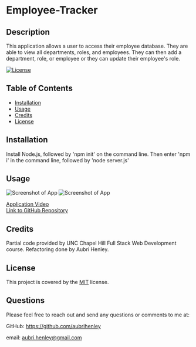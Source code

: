 # Employee-Tracker

  ## Description
  This application allows a user to access their employee database. They are able to view all departments, roles, and employees. They can then add a department, role, or employee or they can update their employee's role.

  [![License](https://img.shields.io/badge/License-MIT-green.svg)](https://choosealicense.com/licenses/mit/)

  ## Table of Contents
- [Installation](#installation)
- [Usage](#usage)
- [Credits](#credits)
- [License](#license)

## Installation
Install Node.js, followed by 'npm init' on the command line. Then enter 'npm i' in the command line, followed by 'node server.js'

## Usage

![Screenshot of App](https://github.com/aubrihenley/Employee-Tracker.png)
![Screenshot of App](https://github.com/aubrihenley/Employee-Tracker.png)


[Application Video](https://drive.google.com/file/d/1VWBRYg7UCzn1bvTgT9sCtXfxGQ4q3lND/view)  
[Link to GitHub Repository](https://github.com/aubrihenley/Employee-Tracker)
 
## Credits
Partial code provided by UNC Chapel Hill Full Stack Web Development course. Refactoring done by Aubri Henley.

## License
This project is covered by the [MIT](https://choosealicense.com/licenses/mit/) license.

## Questions
Please feel free to reach out and send any questions or comments to me at:

GitHub: https://github.com/aubrihenley

email: aubri.henley@gmail.com
